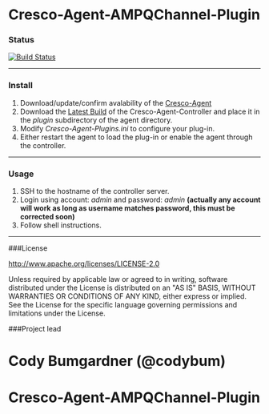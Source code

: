 Cresco-Agent-AMPQChannel-Plugin
==============================

### Status
[![Build Status](http://128.163.188.129:9998/buildStatus/icon?job=Cresco-Agent-AMPQChannel-Plugin)](http://128.163.188.129:9998/job/Cresco-Agent-AMPQChannel-Plugin/)

---
### Install

1. Download/update/confirm avalability of the [Cresco-Agent](http://128.163.188.129:9998/job/Cresco-Agent/lastSuccessfulBuild/com.researchworx.cresco$cresco-agent/) 
3. Download the [Latest Build](http://128.163.188.129:9998/job/Cresco-Agent-AMPQChannel-Plugin/lastSuccessfulBuild/com.researchworx$cresco-agent-controller-plugin/) of the Cresco-Agent-Controller and place it in the _plugin_ subdirectory of the agent directory.
4. Modify _Cresco-Agent-Plugins.ini_ to configure your plug-in.
5. Either restart the agent to load the plug-in or enable the agent through the controller.
---

### Usage

1. SSH to the hostname of the controller server.
2. Login using account: _admin_ and password: _admin_ **(actually any account will work as long as username matches password, this must be corrected soon)**
3. Follow shell instructions.

---

###License

http://www.apache.org/licenses/LICENSE-2.0

Unless required by applicable law or agreed to in writing, software distributed under the License is distributed on an "AS IS" BASIS, WITHOUT WARRANTIES OR CONDITIONS OF ANY KIND, either express or implied. See the License for the specific language governing permissions and limitations under the License.

###Project lead

Cody Bumgardner (@codybum)
=======
Cresco-Agent-AMPQChannel-Plugin
===============================
